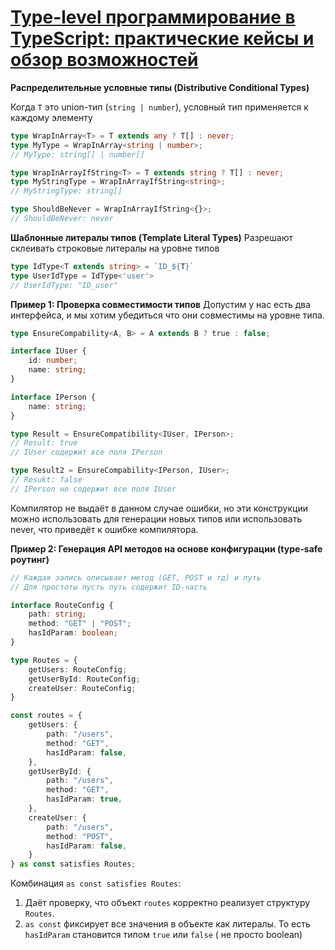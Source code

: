 # [Type-level программирование в TypeScript: практические кейсы и обзор возможностей](https://habr.com/ru/articles/871336/)

**Распределительные условные типы (Distributive Conditional Types)**

Когда `T` это union-тип (`string | number`), условный тип применяется к каждому элементу

```typescript
type WrapInArray<T> = T extends any ? T[] : never;
type MyType = WrapInArray<string | number>;
// MyType: string[] | number[] 

type WrapInArrayIfString<T> = T extends string ? T[] : never;
type MyStringType = WrapInArrayIfString<string>;
// MyStringType: string[]

type ShouldBeNever = WrapInArrayIfString<{}>;
// ShouldBeNever: never
```

**Шаблонные литералы типов (Template Literal Types)**
Разрешают склеивать строковые литералы на уровне типов

```typescript
type IdType<T extends string> = `ID_${T}`
type UserIdType = IdType<'user'>
// UserIdType: "ID_user"
```

**Пример 1: Проверка совместимости типов**
Допустим у нас есть два интерфейса, и мы хотим убедиться что они совместимы на уровне типа.

```typescript
type EnsureCompability<A, B> = A extends B ? true : false;

interface IUser {
    id: number;
    name: string;
}

interface IPerson {
    name: string;
}

type Result = EnsureCompatibility<IUser, IPerson>;
// Result: true
// IUser содержит все поля IPerson

type Result2 = EnsureCompability<IPerson, IUser>;
// Resukt: false
// IPerson не содержит все поля IUser
```

Компилятор не выдаёт в данном случае ошибки, но эти конструкции можно использовать для генерации новых типов или
использовать never, что приведёт к ошибке компилятора.

**Пример 2: Генерация API методов на основе конфигурации (type-safe роутинг)**

```typescript
// Каждая запись описывает метод (GET, POST и тд) и путь
// Для простоты пусть путь содержит ID-часть

interface RouteConfig {
    path: string;
    method: "GET" | "POST";
    hasIdParam: boolean;
}

type Routes = {
    getUsers: RouteConfig;
    getUserById: RouteConfig;
    createUser: RouteConfig;
}

const routes = {
    getUsers: {
        path: "/users",
        method: "GET",
        hasIdParam: false,
    },
    getUserById: {
        path: "/users",
        method: "GET",
        hasIdParam: true,
    },
    createUser: {
        path: "/users",
        method: "POST",
        hasIdParam: false,
    }
} as const satisfies Routes;
```

Комбинация `as const satisfies Routes`:

1) Даёт проверку, что объект `routes` корректно реализует структуру `Routes`.
2) `as const` фиксирует все значения в объекте как литералы. То есть `hasIdParam` становится типом `true` или `false` (
   не просто boolean)
